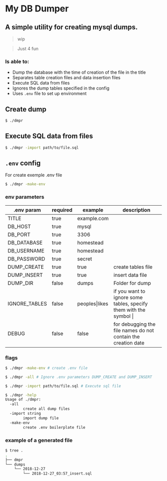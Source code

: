 # My DB Dumper

## A simple utility for creating mysql dumps.

> wip

> Just 4 fun

### Is able to:

- Dump the database with the time of creation of the file in the title
- Separates table creation files and data insertion files
- Execute SQL data from files
- Ignores the dump tables specified in the config
- Uses `.env` file to set up environment


## Create dump
```bash
$ ./dmpr
```

## Execute SQL data from files
```bash
$ ./dmpr -import path/to/file.sql
```

## `.env` config

For create exemple .env file
```bash
$ ./dmpr -make-env
```

### env parameters

.env param | required | example | description
|---|---|---|---|
TITLE | true | example.com |
DB_HOST | true | mysql |
DB_PORT | true | 3306 |
DB_DATABASE | true | homestead |
DB_USERNAME | true | homestead |
DB_PASSWORD | true | secret |
DUMP_CREATE | true | true | create tables file
DUMP_INSERT| true | true | insert data file
DUMP_DIR | false | dumps | Folder for dump
IGNORE_TABLES |false| peoples\|likes | if you want to ignore some tables, specify them with the symbol \| 
DEBUG | false | false | for debugging the file names do not contain the creation date


### flags

```bash
$ ./dmpr -make-env # create .env file
```

```bash
$ ./dmpr -all # Ignore .env parameters DUMP_CREATE and DUMP_INSERT
```

```bash
$ ./dmpr -import path/to/file.sql # Execute sql file
```

```bash
$ ./dmpr -help
Usage of ./dmpr:
  -all
    	create all dump files
  -import string
    	import dump file
  -make-env
    	create .env boilerplate file
```


### example of a generated file

```bash 
$ tree .
.
├── dmpr
└── dumps
    └── 2018-12-27
        └── 2018-12-27_03:57_insert.sql

```